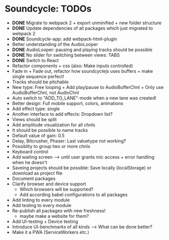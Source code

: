 # Soundcycle: TODOs
- __DONE__ Migrate to webpack 2 + export unminified + new folder structure
- __DONE__ Update dependencies of all packages which just migrated to webpack 2
- __DONE__ Soundcycle-app: add webpack-html-plugin
- Better understanding of the AudioLooper
- __DONE__ AudioLooper: pausing and playing tracks should be possible
- __DONE__ No slider for switching between views: TABS
- __DONE__ Switch to React
- Refactor components + css (also: Make inputs controlled)
- Fade in + Fade out, refactor how soundcyclejs uses buffers + make single sequence perfect!
- Tracks should be pitchable
- New type: Free looping + Add play/pause to AudioBufferChnl + Only use AudioBufferChnl, not AudioChnl
- Auto switch to "ADD_TO_LANE"-mode when a new lane was created!
- Better design: Full mobile support, colors, animations
- Add effect type: single
- Another interface to add effects: Dropdown list?
- Views should be split
- Add amplitude visualization for all chnls
- It should be possible to name tracks
- Default value of gain: 0.5
- Delay, Bitcrusher, Phaser: Last valuetype not working?
- Possiblity to group two or more chnls
- Keyboard control
- Add waiting screen --> until user grants mic access + error handling when he doesn't
- Saveing projects should be possible: Save locally (localStorage) or download as project file
- Document packages
- Clarify browser and device support
  - Which browsers will be supported?
  - Add according babel configurations to all packages
- Add linting to every module
- Add testing to every module
- Re-publish all packages with new freshness!
  - maybe make a website for them?
- Add UI-testing + Device testing
- Introduce UI-benchmarks of all kinds --> What can be done better?
- Make it a PWA (ServiceWorkers etc.)
